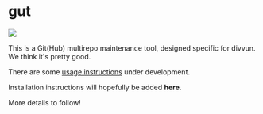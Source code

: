 # gut

![](https://github.com/divvun/gut/workflows/Gut%20Check/badge.svg)

This is a Git(Hub) multirepo maintenance tool, designed specific for divvun.
We think it's pretty good.

There are some [usage instructions](USAGE.md) under development.

Installation instructions will hopefully be added __here__.

More details to follow!
